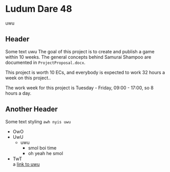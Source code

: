 # Ludum Dare 48

uwu

## Header

Some text uwu
The goal of this project is to create and publish a game within 10 weeks. The general concepts behind Samurai Shampoo are documented in ``ProjectProposal.docx``. 

This project is worth 10 ECs, and everybody is expected to work 32 hours a week on this project.. 

The work week for this project is Tuesday - Friday, 09:00 - 17:00, so 8 hours a day.


## Another Header

Some text styling
``awh nyis uwu``
* OwO
* UwU
  * uwu
    * smol boi time
    * oh yeah he smol  
* TwT  
a [link to uwu](https://uwu.com/)
